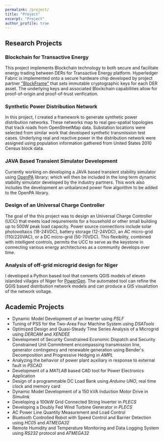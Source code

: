 ```yaml
---
permalink: /project/
title: "Project"
excerpt: "Project"
author_profile: true
---
```

## Research Projects
### Blockchain for Transactive Energy 
This project implements Blockchain technology to both secure and facilitate energy trading between DERs for Transactive Energy platform. Hyperledger Fabric is implemented onto a secure hardware chip developed by project partner ["BlockFrame"](http://www.blockframetech.com/) that sets immutable cryptographic keys for each DER asset. The underlying keys and associated Blockchain capabilities allow for proof-of-origin and proof-of-trust verification. 

### Synthetic Power Distribution Network
In this project, I created a framework to generate synthetic power distribution networks. These networks map to real geo-spatial topologies that track roads from OpenStreetMap data. Substation locations were selected from similar work that developed synthetic transmission test cases. Underlying real and reactive power in the distribution network were assigned using population information gathered from United States 2010 Census block data.

### JAVA Based Transient Simulator Development
Currently working on developing a JAVA based transient stability simulator using [OpenPA](https://github.com/powerdata/com.powerdata.openpa) library; which will then be included in the long term dynamic stability simulator developed by the industry partners. This work also includes the development an unbalanced power flow algorithm to be added to the OpenPA library.

### Design of an Universal Charge Controller
The goal of the this project was to design an Universal Charge Controller (UCC) that meets load requirements for a household or other small building up to 500W peak load capacity. Power source connections include solar photovoltaics (18-24VDC), battery storage (12-24VDC), an AC micro-grid (110/220VAC), or a DC micro-grid (50-70VDC). This flexibility, combined with intelligent controls, permits the UCC to serve as the keystone in connecting various energy architectures as a community develops over time. 

### Analysis of off-grid microgrid design for Niger
I developed a Python based tool that converts QGIS models of eleven islanded villages of Niger for [PowerGen](https://www.powergen-renewable-energy.com/). The automated tool can refine the QGIS based distribution network models and can produce a GIS visualiztion of the network voltage.


## Academic Projects
- Dynamic Model Development of an Inverter using *PSLF*
- Tuning of PSS for the Two-Area Four Machine System using *DSATools*
- Optimized Design and Quasi-Steady Time Series Analysis of a Microgrid using *DERCAM* and *XENDEE*
- Development of Security Constrained Economic Dispatch and Security Constrained Unit Commitment encompassing transmission line, generator contingency and renewable generation using Bender's Decomposition and Progressive Hedging in *AMPL*
- Analyzing the behavior of power plant auxiliary in response to external fault in *PSCAD*
- Development of a *MATLAB* based CAD tool for Power Electronics Application
- Design of a programmable DC Load Bank using *Arduino UNO*, real time clock and memory card
- Dynamic Model Development of a 150 kVA Induction Motor Drive in *Simulink*
- Developing a 100kW Grid Connected String Inverter in *PLECS*
- Developing a Doubly Fed Wind Turbine Generator in *PLECS*
- AC Power Line Quantity Measurement and Load Control
- Bluetooth Controlled Robot with Speed Control and Barrier Detection using *HC05* and *ATMEGA32*
- Remote Humidity and Temperature Monitoring and Data Logging System using *RS232* protocol and *ATMEGA32*